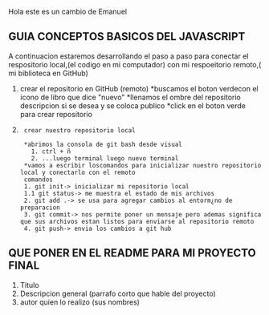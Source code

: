 Hola este es un cambio de Emanuel 
## GUIA CONCEPTOS BASICOS DEL JAVASCRIPT


A continuacion estaremos desarrollando el paso a paso para conectar el respositorio local,(el codigo en mi computador) con mi respoeitorio remoto,( mi biblioteca en GitHub)


1. crear el repositorio en GitHub (remoto)
     *buscamos el boton verdecon el icono de libro que dice "nuevo"
     *llenamos el ombre del repositorio descripcion si se desea y se coloca publico 
     *click en el boton verde para crear repositorio

2.      crear nuestro repositorio local 
        
        *abrimos la consola de git bash desde visual
          1. ctrl + ñ
          2. ...luego terminal luego nuevo terminal 
        *vamos a escribir loscomandos para inicializar nuestro repositorio local y conectarlo con el remoto 
        comandos 
        1. git init-> inicializar mi repositorio local 
        1.1 git status-> me muestra el estado de mis archivos 
        2. git add .-> se usa para agregar cambios al entorm¿no de preparacion 
        3. git commit-> nos permite poner un mensaje pero ademas significa que sus archivos estan listos para enviarse al repositorio remoto 
        4. git push-> envia los cambios a git hub






## QUE PONER EN EL README PARA MI PROYECTO FINAL 

1. Titulo 
2. Descripcion general (parrafo corto que hable del proyecto)
3. autor  quien lo realizo (sus nombres)